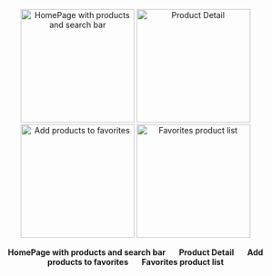 <p align="center">
  <img src="https://github.com/user-attachments/assets/a6b0503e-e3b4-48bb-b534-2c4c93f63eaf" alt="HomePage with products and search bar" width="200"/>
  <img src="https://github.com/user-attachments/assets/8b5ded88-d5e1-407f-b406-f68cdf8527a8" alt="Product Detail" width="200"/>
  <img src="https://github.com/user-attachments/assets/6503c6ad-327e-47b0-bbbf-29f2000289f3" alt="Add products to favorites" width="200"/>
  <img src="https://github.com/user-attachments/assets/661e590a-e0b2-4a1f-a3e5-12790968149e" alt="Favorites product list" width="200"/>
</p>

<p align="center">
  <b>HomePage with products and search bar</b> &nbsp;&nbsp;&nbsp;&nbsp;
  <b>Product Detail</b> &nbsp;&nbsp;&nbsp;&nbsp;
  <b>Add products to favorites</b> &nbsp;&nbsp;&nbsp;&nbsp;
  <b>Favorites product list</b>
</p>
